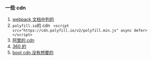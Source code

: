 
### 一些 cdn
1. [webpack 文档中列的](https://tsejx.github.io/webpack-guidebook/best-practice/optimization/dynamic-polyfill)  
2. `polyfill.io`的 cdn  `  <script src="https://cdn.polyfill.io/v2/polyfill.min.js" async defer></script>   `  
3. [阿里的 cdn](https://github.com/sorrycc/blog/issues/80)  
4. [360 的](https://lib.baomitu.com/babel-polyfill/7.12.1/polyfill.min.js)  
5. [boot cdn,没有想要的](https://www.bootcdn.cn/js-polyfills/)
